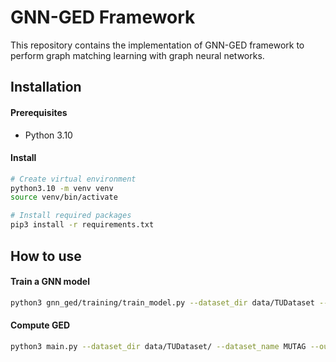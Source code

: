 #  GNN-GED Framework

This repository contains the implementation of GNN-GED framework to perform graph matching learning with graph neural networks.

## Installation

#### Prerequisites
 - Python 3.10

#### Install
```bash
# Create virtual environment
python3.10 -m venv venv
source venv/bin/activate

# Install required packages
pip3 install -r requirements.txt
```

## How to use

#### Train a GNN model
```bash
python3 gnn_ged/training/train_model.py --dataset_dir data/TUDataset --dataset_name MUTAG --arch gin --output_dir res/MUTAG/GIN/raw/
```

#### Compute GED
```bash
python3 main.py --dataset_dir data/TUDataset/ --dataset_name MUTAG --output_dir res/MUTAG/GIN/raw/
```